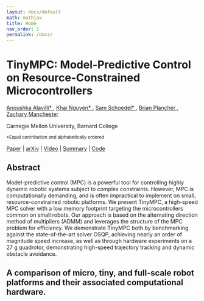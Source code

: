 ```yaml
---
layout: docs/default
math: mathjax
title: Home
nav_order: 1
permalink: /docs/
---
```


# TinyMPC: Model-Predictive Control on Resource-Constrained Microcontrollers

[Anoushka Alavilli* ](https://www.linkedin.com/in/anoushka-alavilli-89586b178/),
[Khai Nguyen* ](https://xkhainguyen.github.io/), 
[Sam Schoedel* ](https://samschoedel.com/), 
[Brian Plancher ](https://brianplancher.com/), 
[Zachary Manchester ](https://www.linkedin.com/in/zacmanchester/)

Carnegie Mellon University, Barnard College

<sup>*Equal contribution and alphabetically ordered</sup>

[Paper]() \| [arXiv]() \| [Video]() \| [Summary]() \| [Code]()

## Abstract

Model-predictive control (MPC) is a powerful tool for controlling highly dynamic robotic systems subject to complex constraints. However, MPC is computationally demanding, and is often impractical to implement on small, resource-constrained robotic platforms. We present TinyMPC, a high-speed MPC solver with a low memory footprint targeting the microcontrollers common on small robots. Our approach is based on the alternating direction method of multipliers (ADMM) and leverages the structure of the MPC problem for efficiency. We demonstrate TinyMPC both by benchmarking against the state-of-the-art solver OSQP, achieving nearly an order of magnitude speed increase, as well as through hardware experiments on a 27 g quadrotor, demonstrating high-speed trajectory tracking and dynamic obstacle avoidance.

## A comparison of micro, tiny, and full-scale robot platforms and their associated computational hardware.
